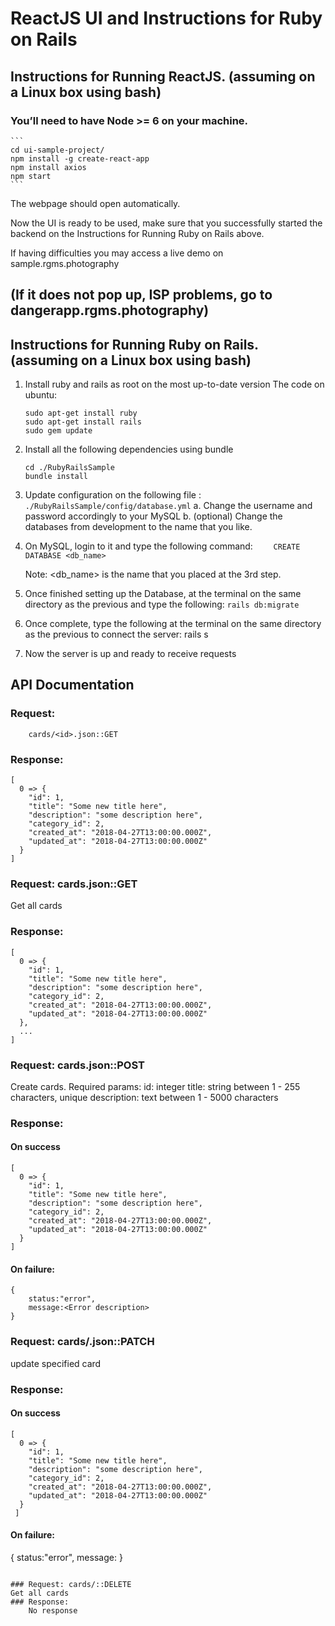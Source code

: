 # ReactJS UI and Instructions for Ruby on Rails

## Instructions for Running ReactJS.  (assuming on a Linux box using bash)

### You’ll need to have Node >= 6 on your machine.
    ```
    cd ui-sample-project/
    npm install -g create-react-app
    npm install axios
    npm start
    ```

The webpage should open automatically.

Now the UI is ready to be used, make sure that you successfully started the backend on the Instructions for Running Ruby on Rails above.

If having difficulties you may access a live demo on sample.rgms.photography  
##                                                     (If it does not pop up, ISP problems, go to dangerapp.rgms.photography)






## Instructions for Running Ruby on Rails. (assuming on a Linux box using bash)

1. Install ruby and rails as root on the most up-to-date version
   The code on ubuntu:
    ```
    sudo apt-get install ruby
    sudo apt-get install rails
    sudo gem update
    ```
2. Install all the following dependencies using bundle
    ```
    cd ./RubyRailsSample
    bundle install
    ```
3. Update configuration on the following file : ```./RubyRailsSample/config/database.yml```
    a. Change the username and password accordingly to your MySQL
    b. (optional) Change the databases from development to the name that you like.
4. On MySQL, login to it and type the following command:
    ```    CREATE DATABASE <db_name>```

    Note: <db_name> is the name that you placed at the 3rd step.
5. Once finished setting up the Database, at the terminal on the same directory as the previous and type the following:
    ```rails db:migrate```
6. Once complete, type the following at the terminal on the same directory as the previous to connect the server:
    rails s
7. Now the server is up and ready to receive requests

## API Documentation

### Request: 
        cards/<id>.json::GET

### Response:
```
[
  0 => {
    "id": 1,
    "title": "Some new title here",
    "description": "some description here",
    "category_id": 2,
    "created_at": "2018-04-27T13:00:00.000Z",
    "updated_at": "2018-04-27T13:00:00.000Z"
  }
]
```

### Request: cards.json::GET
Get all cards

### Response: 
```
[
  0 => {
    "id": 1,
    "title": "Some new title here",
    "description": "some description here",
    "category_id": 2,
    "created_at": "2018-04-27T13:00:00.000Z",
    "updated_at": "2018-04-27T13:00:00.000Z"
  },
  ...
]
```

### Request: cards.json::POST
Create cards.
Required params:
    id: integer
    title: string between 1 - 255 characters, unique
    description: text between 1 - 5000 characters
    
### Response: 
#### On success
```
[
  0 => {
    "id": 1,
    "title": "Some new title here",
    "description": "some description here",
    "category_id": 2,
    "created_at": "2018-04-27T13:00:00.000Z",
    "updated_at": "2018-04-27T13:00:00.000Z"
  }
]
```
#### On failure:
```
{
    status:"error", 
    message:<Error description>
}
```

### Request: cards/<id>.json::PATCH
update specified card

### Response: 
#### On success
```
[
  0 => {
    "id": 1,
    "title": "Some new title here",
    "description": "some description here",
    "category_id": 2,
    "created_at": "2018-04-27T13:00:00.000Z",
    "updated_at": "2018-04-27T13:00:00.000Z"
  }
 ]
```
#### On failure:
{
    status:"error", 
    message:<Error description>
}
```

### Request: cards/::DELETE
Get all cards
### Response: 
    No response


    
    
    
